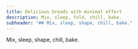 ```yaml
---
title: Delicious breads with minimal effort
description: Mix, sleep, fold, chill, bake.
subheader: "## Mix, sleep, shape, chill, bake."
---
```

Mix, sleep, shape, chill, bake.
